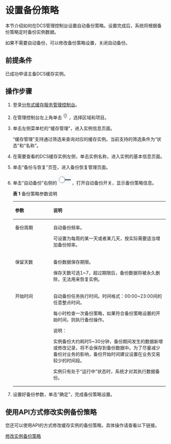 # 设置备份策略<a name="ZH-CN_TOPIC_0148195200"></a>

本节介绍如何在DCS管理控制台设置自动备份策略。设置完成后，系统将根据备份策略定时备份实例数据。

如果不需要自动备份，可以修改备份策略设置，关闭自动备份。

## 前提条件<a name="section994932416463"></a>

已成功申请主备DCS缓存实例。

## 操作步骤<a name="section6949172419462"></a>

1.  登录[分布式缓存服务管理控制台](https://console.huaweicloud.com/dcs)。
2.  在管理控制台左上角单击![](figures/icon-region.png)，选择区域和项目。
3.  单击左侧菜单栏的“缓存管理”，进入实例信息页面。

    “缓存管理”支持通过筛选来查询对应的缓存实例。当前支持的筛选条件为“状态”和“名称”。

4.  在需要查看的DCS缓存实例左侧，单击实例名称，进入实例的基本信息页面。
5.  单击“备份与恢复”页签，进入备份恢复管理页面。
6.  单击“自动备份”右侧的![](figures/zh-cn_image_0193000647.png)，打开自动备份开关，显示备份策略信息。

    **表 1**  备份策略参数说明

    <a name="table106612411418"></a>
    <table><thead align="left"><tr id="row8678414410"><th class="cellrowborder" valign="top" width="25%" id="mcps1.2.3.1.1"><p id="p067174117410"><a name="p067174117410"></a><a name="p067174117410"></a>参数</p>
    </th>
    <th class="cellrowborder" valign="top" width="75%" id="mcps1.2.3.1.2"><p id="p667941542"><a name="p667941542"></a><a name="p667941542"></a>说明</p>
    </th>
    </tr>
    </thead>
    <tbody><tr id="row267134113411"><td class="cellrowborder" valign="top" width="25%" headers="mcps1.2.3.1.1 "><p id="p13681741746"><a name="p13681741746"></a><a name="p13681741746"></a>备份周期</p>
    </td>
    <td class="cellrowborder" valign="top" width="75%" headers="mcps1.2.3.1.2 "><p id="p779464131810"><a name="p779464131810"></a><a name="p779464131810"></a>自动备份频率。</p>
    <p id="p152041652203214"><a name="p152041652203214"></a><a name="p152041652203214"></a>可设置为每周的某一天或者某几天，按实际需要适当增加备份频率。</p>
    </td>
    </tr>
    <tr id="row17682411040"><td class="cellrowborder" valign="top" width="25%" headers="mcps1.2.3.1.1 "><p id="p14687411546"><a name="p14687411546"></a><a name="p14687411546"></a>保留天数</p>
    </td>
    <td class="cellrowborder" valign="top" width="75%" headers="mcps1.2.3.1.2 "><p id="p26894110412"><a name="p26894110412"></a><a name="p26894110412"></a>备份数据保存期限。</p>
    <p id="p145762584192"><a name="p145762584192"></a><a name="p145762584192"></a>保存天数可选1~7，超过期限后，备份数据将被永久删除，无法用来恢复实例。</p>
    </td>
    </tr>
    <tr id="row20681841543"><td class="cellrowborder" valign="top" width="25%" headers="mcps1.2.3.1.1 "><p id="p7681411748"><a name="p7681411748"></a><a name="p7681411748"></a>开始时间</p>
    </td>
    <td class="cellrowborder" valign="top" width="75%" headers="mcps1.2.3.1.2 "><p id="p26810411947"><a name="p26810411947"></a><a name="p26810411947"></a>自动备份任务执行时间。时间格式：00:00~23:00间的任意整点时间。</p>
    <p id="p41903508201"><a name="p41903508201"></a><a name="p41903508201"></a>每小时检查一次备份策略，如果符合备份策略设置的开始时间，则执行备份操作。</p>
    <div class="note" id="note5249843151515"><a name="note5249843151515"></a><a name="note5249843151515"></a><span class="notetitle"> 说明： </span><div class="notebody"><p id="p02508432157"><a name="p02508432157"></a><a name="p02508432157"></a>实例备份大约耗时5~30分钟，备份期间发生的数据新增或修改记录，将不会保存到备份数据中。为了尽量减少备份对业务的影响，备份开始时间建议设置在业务交易较少的时间段。</p>
    <p id="p193271546527"><a name="p193271546527"></a><a name="p193271546527"></a>实例只有处于“运行中”状态时，系统才对其执行数据备份。</p>
    </div></div>
    </td>
    </tr>
    </tbody>
    </table>

7.  设置好备份参数，单击“确定”，完成备份策略设置。

## 使用API方式修改实例备份策略<a name="section1983962016368"></a>

您还可以使用API的方式修改缓存实例的备份策略，具体操作请查看以下链接。

[修改实例备份策略](https://support.huaweicloud.com/api-dcs/dcs-zh-api-180423021.html)

